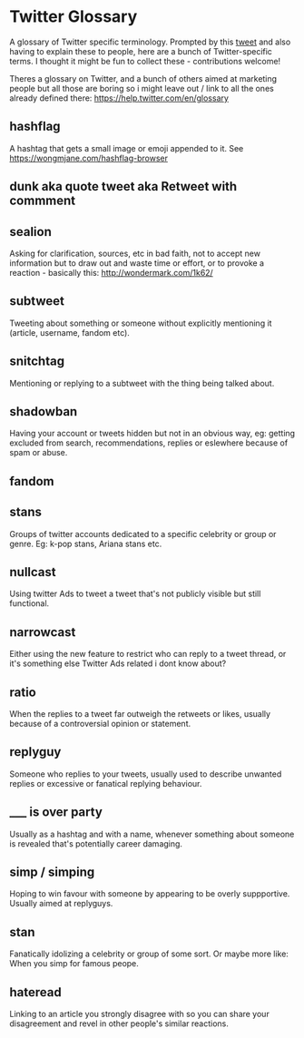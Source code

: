 # Twitter Glossary
A glossary of Twitter specific terminology. Prompted by this [tweet](https://twitter.com/jayholler/status/1266021381298221056) and also having to explain these to people, here are a bunch of Twitter-specific terms. I thought it might be fun to collect these - contributions welcome!

Theres a glossary on Twitter, and a bunch of others aimed at marketing people but all those are boring so i might leave out / link to all the ones already defined there: https://help.twitter.com/en/glossary

## hashflag

A hashtag that gets a small image or emoji appended to it. See <https://wongmjane.com/hashflag-browser>

## dunk aka quote tweet aka Retweet with commment

## sealion

Asking for clarification, sources, etc in bad faith, not to accept new information but to draw out and waste time or effort, or to provoke a reaction - basically this: <http://wondermark.com/1k62/>

## subtweet

Tweeting about something or someone without explicitly mentioning it (article, username, fandom etc).

## snitchtag

Mentioning or replying to a subtweet with the thing being talked about.

## shadowban

Having your account or tweets hidden but not in an obvious way, eg: getting excluded from search, recommendations, replies or eslewhere because of spam or abuse.

## fandom

## stans

Groups of twitter accounts dedicated to a specific celebrity or group or genre. Eg: k-pop stans, Ariana stans etc.

## nullcast

Using twitter Ads to tweet a tweet that's not publicly visible but still functional.

## narrowcast

Either using the new feature to restrict who can reply to a tweet thread, or it's something else Twitter Ads related i dont know about?

## ratio

When the replies to a tweet far outweigh the retweets or likes, usually because of a controversial opinion or statement.

## replyguy

Someone who replies to your tweets, usually used to describe unwanted replies or excessive or fanatical replying behaviour.

## ___ is over party

Usually as a hashtag and with a name, whenever something about someone is revealed that's potentially career damaging.

## simp / simping

Hoping to win favour with someone by appearing to be overly suppportive. Usually aimed at replyguys.

## stan

Fanatically idolizing a celebrity or group of some sort. Or maybe more like: When you simp for famous peope.

## hateread

Linking to an article you strongly disagree with so you can share your disagreement and revel in other people's similar reactions.
